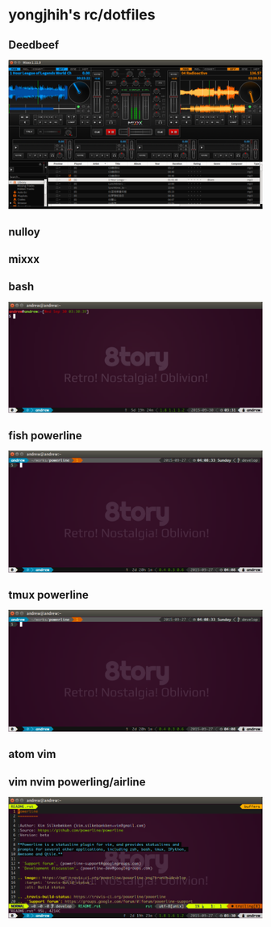 # yongjhih's rc/dotfiles

## Deedbeef

![](art/screenshot-deadbeef.png)

## nulloy
## mixxx

## bash

![](art/screenshot-bash.png)

## fish powerline

![](art/screenshot-fish-powerline.png)

## tmux powerline

![](art/screenshot-fish-powerline.png)

## atom vim

## vim nvim powerling/airline

![](art/screenshot-vim-powerline.png)

